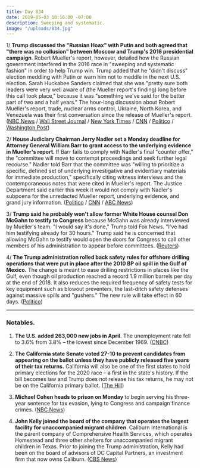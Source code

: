```yaml
---
title: Day 834
date: 2019-05-03 10:16:00 -07:00
description: Sweeping and systematic.
image: "/uploads/834.jpg"
---
```


1/ **Trump discussed the "Russian Hoax" with Putin and both agreed that "there was no collusion" between Moscow and Trump's 2016 presidential campaign**. Robert Mueller's report, however, detailed how the Russian government interfered in the 2016 race in "sweeping and systematic fashion" in order to help Trump win. Trump added that he "didn't discuss" election meddling with Putin or warn him not to meddle in the next U.S. election. Sarah Huckabee Sanders claimed that she was "pretty sure both leaders were very well aware of (the Mueller report's finding) long before this call took place," because it was "something we've said for the better part of two and a half years." The hour-long discussion about Robert Mueller's report, trade, nuclear arms control, Ukraine, North Korea, and Venezuela was their first conversation since the release of Mueller's report. ([NBC News](https://www.nbcnews.com/politics/white-house/trump-putin-discussed-mueller-report-agreed-no-collusion-white-house-n1001706) / [Wall Street Journal](https://www.wsj.com/articles/trump-and-putin-discuss-venezuela-mueller-report-11556900040) / [New York Times](https://www.nytimes.com/2019/05/03/us/politics/trump-putin-phone-call.html) / [CNN](https://www.cnn.com/2019/05/03/politics/trump-putin-phone-call-mueller-report/) / [Politico](https://www.politico.com/story/2019/05/03/trump-putin-phone-call-1300724) / [Washington Post](https://www.washingtonpost.com/politics/trump-and-putin-discussed-outcome-of-mueller-probe-as-part-of-hour-long-phone-conversation-white-house-says/2019/05/03/77c5e98c-6d94-11e9-be3a-33217240a539_story.html))

2/ **House Judiciary Chairman Jerry Nadler set a Monday deadline for Attorney General William Barr to grant access to the underlying evidence in Mueller's report**. If Barr fails to comply with Nadler's final "counter offer," the "committee will move to contempt proceedings and seek further legal recourse." Nadler told Barr that the committee was "willing to prioritize a specific, defined set of underlying investigative and evidentiary materials for immediate production," specifically citing witness interviews and the contemporaneous notes that were cited in Mueller's report. The Justice Department said earlier this week it would not comply with Nadler's subpoena for the unredacted Mueller report, underlying evidence, and grand jury information. ([Politico](https://www.politico.com/story/2019/05/03/nadler-barr-in-contempt-1300548) / [CNN](https://www.cnn.com/2019/05/03/politics/nadler-mueller-justice-barr-contempt/) / [ABC News](https://abcnews.go.com/Politics/house-judiciary-chairman-ultimatum-ag-barr-move-contempt/story?id=62802970))

3/ **Trump said he probably won't allow former White House counsel Don McGahn to testify to Congress** because McGahn was already interviewed by Mueller's team. "I would say it's done," Trump told Fox News. "I've had him testifying already for 30 hours." Trump said he is concerned that allowing McGahn to testify would open the doors for Congress to call other members of his administration to appear before committees. ([Reuters](https://www.reuters.com/article/us-usa-trump-russia-mcgahn-idUSKCN1S82AT))

4/ **The Trump administration rolled back safety rules for offshore drilling operations that were put in place after the 2010 BP oil spill in the Gulf of Mexico.** The change is meant to ease drilling restrictions in places like the Gulf, even though oil production reached a record 1.9 million barrels per day at the end of 2018. It also reduces the required frequency of safety tests for key equipment such as blowout preventers, the last-ditch safety defenses against massive spills and "gushers." The new rule will take effect in 60 days. ([Politico](https://www.politico.com/story/2019/05/02/offshore-drilling-rules-1404098))

---

### Notables.

1. **The U.S. added 263,000 new jobs in April**. The unemployment rate fell to 3.6% from 3.8% – the lowest since December 1969. ([CNBC](https://www.cnbc.com/2019/05/03/nonfarm-payrolls-april-2019.html))

2. **The California state Senate voted 27-10 to prevent candidates from appearing on the ballot unless they have publicly released five years of their tax returns.** California will also be one of the first states to hold primary elections for the 2020 race – a first in the state's history. If the bill becomes law and Trump does not release his tax returns, he may not be on the California primary ballot. ([The Hill](https://thehill.com/homenews/state-watch/441908-california-senate-passes-bill-that-would-keep-trump-off-2020-ballot))

3. **Michael Cohen heads to prison on Monday** to begin serving his three-year sentence for tax evasion, lying to Congress and campaign finance crimes. ([NBC News](https://www.nbcnews.com/politics/donald-trump/cohen-prison-monday-ex-officials-say-rat-should-watch-his-n1001666))

4. **John Kelly joined the board of the company that operates the largest facility for unaccompanied migrant children**. Caliburn International is the parent company of Comprehensive Health Services, which operates Homestead and three other shelters for unaccompanied migrant children in Texas. Prior to joining the Trump administration, Kelly had been on the board of advisors of DC Capital Partners, an investment firm that now owns Caliburn. ([CBS News](https://www.cbsnews.com/news/john-kelly-joins-board-of-caliburn-international-company-operating-largest-unaccompanied-migrant-children-shelter/))